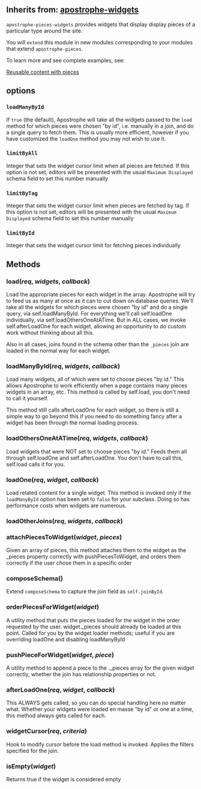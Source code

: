 ## Inherits from: [apostrophe-widgets](../apostrophe-widgets/README.md)
`apostrophe-pieces-widgets` provides widgets that display display pieces of a
particular type around the site.

You will `extend` this module in new modules corresponding to your modules
that extend `apostrophe-pieces`.

To learn more and see complete examples, see:

[Reusable content with pieces](https://docs.apostrophecms.org/apostrophe/tutorials/getting-started/reusable-content-with-pieces)

## options

### `loadManyById`

If `true` (the default), Apostrophe will take all the widgets passed to the `load` method for which pieces
were chosen "by id", i.e. manually in a join, and do a single query to fetch them. This is usually more efficient,
however if you have customized the `loadOne` method you may not wish to use it.

### `limitByAll`

Integer that sets the widget cursor limit when all pieces are fetched.
If this option is not set, editors will be presented with the usual
`Maximum Displayed` schema field to set this number manually

### `limitByTag`

Integer that sets the widget cursor limit when pieces are fetched by tag.
If this option is not set, editors will be presented with the usual
`Maximum Displayed` schema field to set this number manually

### `limitById`

Integer that sets the widget cursor limit for fetching
pieces individually


## Methods
### load(*req*, *widgets*, *callback*)
Load the appropriate pieces for each widget in the array. Apostrophe will try to feed
us as many at once as it can to cut down on database queries. We'll take all the
widgets for which pieces were chosen "by id" and do a single query, via
self.loadManyById. For everything we'll call self.loadOne individually, via
self.loadOthersOneAtATime. But in ALL cases, we invoke self.afterLoadOne for
each widget, allowing an opportunity to do custom work without thinking
about all this.

Also in all cases, joins found in the schema other than the `_pieces` join
are loaded in the normal way for each widget.
### loadManyById(*req*, *widgets*, *callback*)
Load many widgets, all of which were set to choose pieces "by id." This allows
Apostrophe to work efficiently when a page contains many pieces widgets in an
array, etc. This method is called by self.load, you don't need to call it yourself.

This method still calls afterLoadOne for each widget, so there is still a simple
way to go beyond this if you need to do something fancy after a widget has been
through the normal loading process.
### loadOthersOneAtATime(*req*, *widgets*, *callback*)
Load widgets that were NOT set to choose pieces "by id." Feeds them all
through self.loadOne and self.afterLoadOne. You don't have to call this,
self.load calls it for you.
### loadOne(*req*, *widget*, *callback*)
Load related content for a single widget. This method is invoked only
if the `loadManyById` option has been set to `false` for your subclass.
Doing so has performance costs when widgets are numerous.
### loadOtherJoins(*req*, *widgets*, *callback*)

### attachPiecesToWidget(*widget*, *pieces*)
Given an array of pieces, this method attaches them to the widget
as the _pieces property correctly with pushPiecesToWidget, and
orders them correctly if the user chose them in a specific order
### composeSchema()
Extend `composeSchema` to capture the join field
as `self.joinById`.
### orderPiecesForWidget(*widget*)
A utility method that puts the pieces loaded for the widget in the
order requested by the user. widget._pieces should already be loaded
at this point. Called for you by the widget loader methods; useful
if you are overriding loadOne and disabling loadManyById
### pushPieceForWidget(*widget*, *piece*)
A utility method to append a piece to the ._pieces array for the given widget correctly,
whether the join has relationship properties or not.
### afterLoadOne(*req*, *widget*, *callback*)
This ALWAYS gets called, so you can do special handling here no matter what.
Whether your widgets were loaded en masse "by id" or one at a time, this method
always gets called for each.
### widgetCursor(*req*, *criteria*)
Hook to modify cursor before the load method is invoked. Applies the filters
specified for the join.
### isEmpty(*widget*)
Returns true if the widget is considered empty
